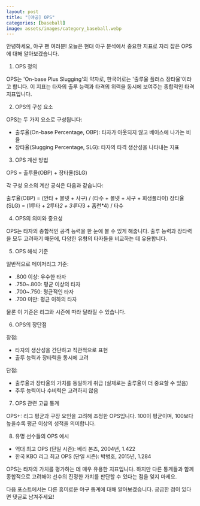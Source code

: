 ```yaml
---
layout: post
title: "[야공] OPS"
categories: [baseball]
image: assets/images/category_baseball.webp
---
```


안녕하세요, 야구 팬 여러분! 오늘은 현대 야구 분석에서 중요한 지표로 자리 잡은 OPS에 대해 알아보겠습니다.

1. OPS 정의

OPS는 'On-base Plus Slugging'의 약자로, 한국어로는 '출루율 플러스 장타율'이라고 합니다. 이 지표는 타자의 출루 능력과 타격의 위력을 동시에 보여주는 종합적인 타격 지표입니다.

2. OPS의 구성 요소

OPS는 두 가지 요소로 구성됩니다:

- 출루율(On-base Percentage, OBP): 타자가 아웃되지 않고 베이스에 나가는 비율
- 장타율(Slugging Percentage, SLG): 타자의 타격 생산성을 나타내는 지표

3. OPS 계산 방법

OPS = 출루율(OBP) + 장타율(SLG)

각 구성 요소의 계산 공식은 다음과 같습니다:

출루율(OBP) = (안타 + 볼넷 + 사구) / (타수 + 볼넷 + 사구 + 희생플라이)
장타율(SLG) = (1루타 + 2루타*2 + 3루타*3 + 홈런\*4) / 타수

4. OPS의 의미와 중요성

OPS는 타자의 종합적인 공격 능력을 한 눈에 볼 수 있게 해줍니다. 출루 능력과 장타력을 모두 고려하기 때문에, 다양한 유형의 타자들을 비교하는 데 유용합니다.

5. OPS 해석 기준

일반적으로 메이저리그 기준:

- .800 이상: 우수한 타자
- .750~.800: 평균 이상의 타자
- .700~.750: 평균적인 타자
- .700 미만: 평균 이하의 타자

물론 이 기준은 리그와 시즌에 따라 달라질 수 있습니다.

6. OPS의 장단점

장점:

- 타자의 생산성을 간단하고 직관적으로 표현
- 출루 능력과 장타력을 동시에 고려

단점:

- 출루율과 장타율의 가치를 동일하게 취급 (실제로는 출루율이 더 중요할 수 있음)
- 주루 능력이나 수비력은 고려하지 않음

7. OPS 관련 고급 통계

OPS+: 리그 평균과 구장 요인을 고려해 조정한 OPS입니다. 100이 평균이며, 100보다 높을수록 평균 이상의 성적을 의미합니다.

8. 유명 선수들의 OPS 예시

- 역대 최고 OPS (단일 시즌): 베리 본즈, 2004년, 1.422
- 한국 KBO 리그 최고 OPS (단일 시즌): 박병호, 2015년, 1.284

OPS는 타자의 가치를 평가하는 데 매우 유용한 지표입니다. 하지만 다른 통계들과 함께 종합적으로 고려해야 선수의 진정한 가치를 판단할 수 있다는 점을 잊지 마세요.

다음 포스트에서는 다른 흥미로운 야구 통계에 대해 알아보겠습니다. 궁금한 점이 있다면 댓글로 남겨주세요!
